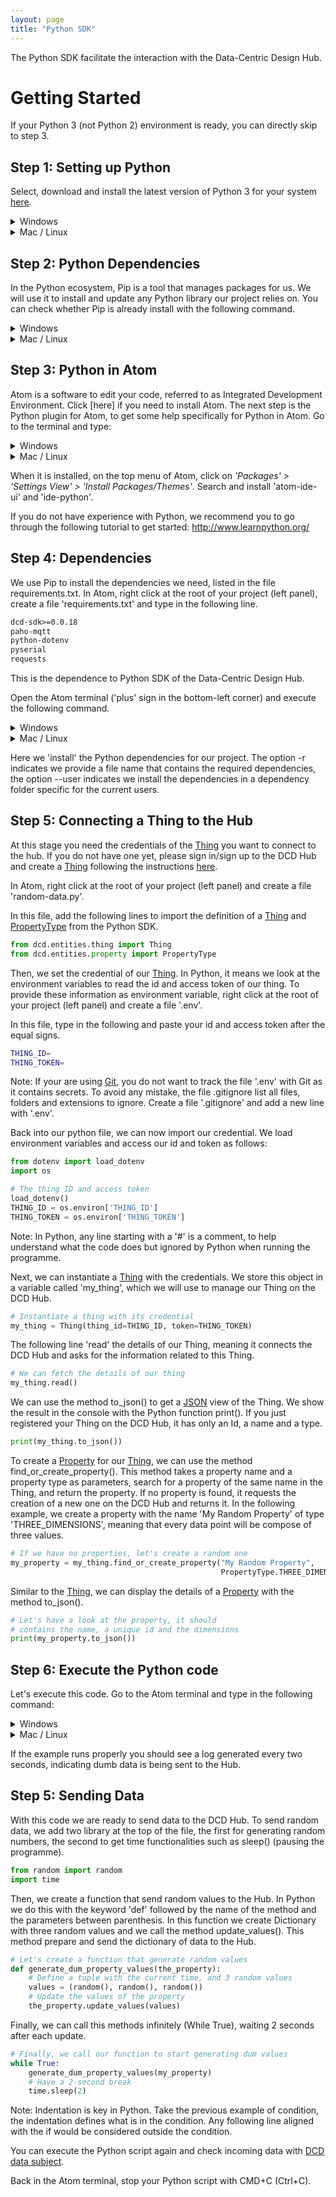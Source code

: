 ```yaml
---
layout: page
title: "Python SDK"
---
```


The Python SDK facilitate the interaction with the Data-Centric Design Hub.

# Getting Started

If your Python 3 (not Python 2) environment is ready, you can directly skip to step 3.

## Step 1: Setting up Python 

Select, download and install the latest version of Python 3 for your system
<a href="https://www.python.org/downloads/release/python-372/" target="_blank">here</a>.

<details><summary markdown="span">Windows</summary>

Once installed, go to 'Start > System > Properties > Advanced System Properties >
Environment Variable' In User Variables, double click on 'Path'. At the end of
the line, add a semi-colon (;<zero-width space>), followed by:

C:\Users\YOUR_USERNAME\AppData\Local\Programs\Python\Python37;C:\Users\YOUR_USERNAME\AppData\Local\Programs\Python\Python37\Scripts

(Replace YOUR_USERNAME with your Windows user name)

Open the Command Prompt to check the installation, by typing in your console:

```bash
python --version
```

And verifying that the correct version of python was installed.

</details>

<details><summary markdown="span">Mac / Linux</summary>

After installation, open the Terminal to check if it was successful, by typing
the following on your console:

```bash
python3 --version
```

If the correct version of python is shown, the install was successful.

</details>


## Step 2: Python Dependencies

In the Python ecosystem, Pip is a tool that manages packages for us. We will use
it to install and update any Python library our project relies on. You can check
whether Pip is already install with the following command.

<details><summary markdown="span">Windows</summary>

Type in

```bash
python -m pip --version
```

If it is not found, download the file <a href="https://bootstrap.pypa.io/get-pip.py" target="_blank">get-pip.py</a>
and save it (CMD+S or Ctrl+S) in your Downloads folder. In the Atom terminal, type in the
following command:

```bash
python Downloads\get-pip.py
```

</details>


<details><summary markdown="span">Mac / Linux</summary>

Type in

```bash
python3 -m pip --version
```

If it is not found, you can install it as follows.

```bash
python3 get-pip.py
```

</details>

## Step 3: Python in Atom

Atom is a software to edit your code, referred to as Integrated Development Environment.
Click [here] if you need to install Atom. The next step is the Python plugin for
Atom, to get some help specifically for Python in Atom. Go to the terminal and type:

<details><summary markdown="span">Windows</summary>

Type in

```bash
python -m pip install 'python-language-server[all]'
```

</details>

<details><summary markdown="span">Mac / Linux</summary>

Type in

```bash
python3 -m pip install 'python-language-server[all]'
```

</details>


When it is installed, on the top menu of Atom, click on *'Packages' >
'Settings View' > 'Install Packages/Themes'*. Search and install 'atom-ide-ui'
and 'ide-python'.

If you do not have experience with Python, we recommend you to go through the
following tutorial to get started:
<a href="http://www.learnpython.org/" target="_blank">http://www.learnpython.org/</a>


## Step 4: Dependencies

We use Pip to install the dependencies we need, listed in the file requirements.txt.
In Atom, right click at the root of your project (left panel), create a file
'requirements.txt' and type in the following line.

```txt
dcd-sdk>=0.0.18
paho-mqtt
python-dotenv
pyserial
requests
```

This is the dependence to Python SDK of the Data-Centric Design Hub.

Open the Atom terminal ('plus' sign in the bottom-left corner) and execute the following command.

<details><summary markdown="span">Windows</summary>

Type in

```bash
python -m pip install -r requirements.txt --user
```

</details>

<details><summary markdown="span">Mac / Linux</summary>

Type in

```bash
pip3 install -r requirements.txt --user
```

</details>

Here we 'install' the Python dependencies for our project. The option -r indicates
we provide a file name that contains the required dependencies, the option --user
indicates we install the dependencies in a dependency folder specific for the
current users.

## Step 5: Connecting a Thing to the Hub

At this stage you need the credentials of the [Thing](/docs/api.html#Thing) you 
want to connect to the hub. If you do not have one yet, please sign in/sign up to
the DCD Hub and create a [Thing](/docs/api.html#Thing) following the instructions
[here](/docs/api.html#sign-up).

In Atom, right click at the root of your project (left panel) and create a file
'random-data.py'.

In this file, add the following lines to import the definition of a 
[Thing](/docs/api.html#Thing) and [PropertyType](/docs/api.html#property-types)
from the Python SDK.

```python
from dcd.entities.thing import Thing
from dcd.entities.property import PropertyType
```

Then, we set the credential of our [Thing](/docs/api.html#Thing).
In Python, it means we look at the environment variables to read the id and
access token of our thing. To provide these information as environment variable,
right click at the root of your project (left panel) and create a file '.env'.

In this file, type in the following and paste your id and access token after
the equal signs.

```bash
THING_ID=
THING_TOKEN=
```

Note: If your are using [Git](/docs/2019/04/30/tools-git), you do not want to track
the file '.env' with Git as it contains secrets. To avoid any mistake, the file
.gitignore list all files, folders and extensions to ignore. Create a file '.gitignore'
and add a new line with '.env'.

Back into our python file, we can now import our credential. We load environment
variables and access our id and token as follows:

```python
from dotenv import load_dotenv
import os
```

```python
# The thing ID and access token
load_dotenv()
THING_ID = os.environ['THING_ID']
THING_TOKEN = os.environ['THING_TOKEN']
```

Note: In Python, any line starting with a '#' is a comment, to help understand
what the code does but ignored by Python when running the programme.

Next, we can instantiate a [Thing](/docs/api.html#Thing) with the credentials.
We store this object in a variable called 'my_thing', which we will use to manage
our Thing on the DCD Hub.

```python
# Instantiate a thing with its credential
my_thing = Thing(thing_id=THING_ID, token=THING_TOKEN)
```

The following line 'read' the details of our Thing, meaning it connects the DCD Hub
and asks for the information related to this Thing.

```python
# We can fetch the details of our thing
my_thing.read()
```

We can use the method to_json() to get a [JSON](https://json.org/) view of the
Thing. We show the result in the console with the Python function print(). If
you just registered your Thing on the DCD Hub, it has only an Id, a name and a type.

```python
print(my_thing.to_json())
```

To create a [Property](/docs/api.html#Property) for our [Thing](/docs/api.html#Thing),
we can use the method find_or_create_property(). This method takes a property 
name and a property type as parameters, search for a property of the same name
in the Thing, and return the property. If no property is found, it requests the 
creation of a new one on the DCD Hub and returns it. In the following example,
we create a property with the name 'My Random Property' of type 'THREE_DIMENSIONS',
meaning that every data point will be compose of three values.

```python
# If we have no properties, let's create a random one
my_property = my_thing.find_or_create_property("My Random Property",
                                               PropertyType.THREE_DIMENSIONS)
```

Similar to the [Thing](/docs/api.html#Thing), we can display the details of a 
[Property](/docs/api.html#Property) with the method to_json().

```python
# Let's have a look at the property, it should
# contains the name, a unique id and the dimensions
print(my_property.to_json())
```

## Step 6: Execute the Python code

Let's execute this code. Go to the Atom terminal and type in the following command:

<details><summary markdown="span">Windows</summary>

Type in

```bash
python random-data.py
```

</details>

<details><summary markdown="span">Mac / Linux</summary>

Type in

```bash
python3 random-data.py
```

</details>

If the example runs properly you should see a log generated every two seconds,
indicating dumb data is being sent to the Hub.

## Step 5: Sending Data

With this code we are ready to send data to the DCD Hub. To send random data,
we add two library at the top of the file, the first for generating random numbers,
the second to get time functionalities such as sleep() (pausing the programme).

```python
from random import random
import time
```

Then, we create a function that send random values to the Hub. In Python we do this
with the keyword 'def' followed by the name of the method and the parameters between
parenthesis. In this function we create Dictionary with three random values and we call
the method update_values(). This method prepare and send the dictionary of data to
the Hub.

```python
# Let's create a function that generate random values
def generate_dum_property_values(the_property):
    # Define a tuple with the current time, and 3 random values
    values = (random(), random(), random())
    # Update the values of the property
    the_property.update_values(values)
```

Finally, we can call this methods infinitely (While True), waiting 2 seconds after
each update. 

```python
# Finally, we call our function to start generating dum values
while True:
    generate_dum_property_values(my_property)
    # Have a 2-second break
    time.sleep(2)
```

Note: Indentation is key in Python. Take the previous example of condition, the indentation
defines what is in the condition. Any following line aligned with the if would be
considered outside the condition.

You can execute the Python script again and check incoming data with
[DCD data subject](/docs/2019/07/31/tool-data-subject).

Back in the Atom terminal, stop your Python script with CMD+C (Ctrl+C).
